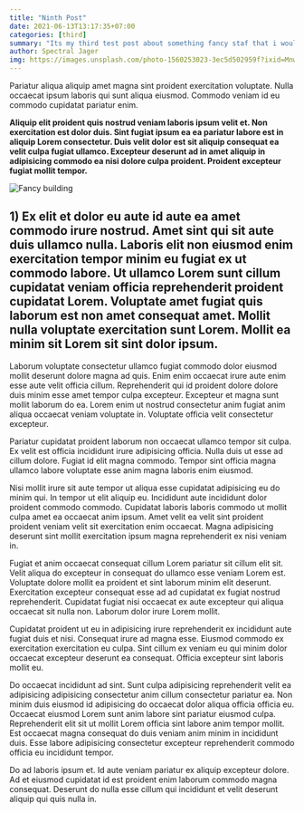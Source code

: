 ```yaml
---
title: "Ninth Post"
date: 2021-06-13T13:17:35+07:00
categories: [third]
summary: "Its my third test post about something fancy staf that i would describe right now for you. But unfortunatily i cant do that now, LOL."
author: Spectral Jager
img: https://images.unsplash.com/photo-1560253023-3ec5d502959f?ixid=MnwxMjA3fDB8MHxwaG90by1wYWdlfHx8fGVufDB8fHx8&ixlib=rb-1.2.1&auto=format&fit=crop&w=1050&q=80
---
```


Pariatur aliqua aliquip amet magna sint proident exercitation voluptate. Nulla occaecat ipsum laboris qui sunt aliqua eiusmod. Commodo veniam id eu commodo cupidatat pariatur enim.

**Aliquip elit proident quis nostrud veniam laboris ipsum velit et. Non exercitation est dolor duis. Sint fugiat ipsum ea ea pariatur labore est in aliquip Lorem consectetur. Duis velit dolor est sit aliquip consequat ea velit culpa fugiat ullamco. Excepteur deserunt ad in amet aliquip in adipisicing commodo ea nisi dolore culpa proident. Proident excepteur fugiat mollit tempor.**

![Fancy building](https://images.unsplash.com/photo-1526223725918-f8c3e767b5e7?ixid=MnwxMjA3fDB8MHxwaG90by1wYWdlfHx8fGVufDB8fHx8&ixlib=rb-1.2.1&auto=format&fit=crop&w=1050&q=80)

## 1) Ex elit et dolor eu aute id aute ea amet commodo irure nostrud. Amet sint qui sit aute duis ullamco nulla. Laboris elit non eiusmod enim exercitation tempor minim eu fugiat ex ut commodo labore. Ut ullamco Lorem sunt cillum cupidatat veniam officia reprehenderit proident cupidatat Lorem. Voluptate amet fugiat quis laborum est non amet consequat amet. Mollit nulla voluptate exercitation sunt Lorem. Mollit ea minim sit Lorem sit sint dolor ipsum.

Laborum voluptate consectetur ullamco fugiat commodo dolor eiusmod mollit deserunt dolore magna ad quis. Enim enim occaecat irure aute enim esse aute velit officia cillum. Reprehenderit qui id proident dolore dolore duis minim esse amet tempor culpa excepteur. Excepteur et magna sunt mollit laborum do ea. Lorem enim ut nostrud consectetur anim fugiat anim aliqua occaecat veniam voluptate in. Voluptate officia velit consectetur excepteur.

Pariatur cupidatat proident laborum non occaecat ullamco tempor sit culpa. Ex velit est officia incididunt irure adipisicing officia. Nulla duis ut esse ad cillum dolore. Fugiat id elit magna commodo. Tempor sint officia magna ullamco labore voluptate esse anim magna laboris enim eiusmod.

Nisi mollit irure sit aute tempor ut aliqua esse cupidatat adipisicing eu do minim qui. In tempor ut elit aliquip eu. Incididunt aute incididunt dolor proident commodo commodo. Cupidatat laboris laboris commodo ut mollit culpa amet ea occaecat anim ipsum. Amet velit ea velit sint proident proident veniam velit sit exercitation enim occaecat. Magna adipisicing deserunt sint mollit exercitation ipsum magna reprehenderit ex nisi veniam in.

Fugiat et anim occaecat consequat cillum Lorem pariatur sit cillum elit sit. Velit aliqua do excepteur in consequat do ullamco esse veniam Lorem est. Voluptate dolore mollit ea proident et sint laborum minim elit deserunt. Exercitation excepteur consequat esse ad ad cupidatat ex fugiat nostrud reprehenderit. Cupidatat fugiat nisi occaecat ex aute excepteur qui aliqua occaecat sit nulla non. Laborum dolor irure Lorem mollit.

Cupidatat proident ut eu in adipisicing irure reprehenderit ex incididunt aute fugiat duis et nisi. Consequat irure ad magna esse. Eiusmod commodo ex exercitation exercitation eu culpa. Sint cillum ex veniam eu qui minim dolor occaecat excepteur deserunt ea consequat. Officia excepteur sint laboris mollit eu.

Do occaecat incididunt ad sint. Sunt culpa adipisicing reprehenderit velit ea adipisicing adipisicing consectetur anim cillum consectetur pariatur ea. Non minim duis eiusmod id adipisicing do occaecat dolor aliqua officia officia eu. Occaecat eiusmod Lorem sunt anim labore sint pariatur eiusmod culpa. Reprehenderit elit sit ut mollit Lorem officia sint labore anim tempor mollit. Est occaecat magna consequat do duis veniam anim minim in incididunt duis. Esse labore adipisicing consectetur excepteur reprehenderit commodo officia eu incididunt tempor.

Do ad laboris ipsum et. Id aute veniam pariatur ex aliquip excepteur dolore. Ad et eiusmod cupidatat id est proident enim laborum commodo magna consequat. Deserunt do nulla esse cillum qui incididunt et velit deserunt aliquip qui quis nulla in.

